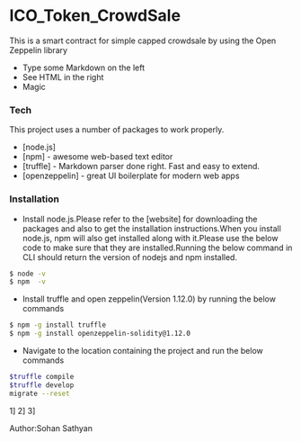 # ICO_Token_CrowdSale

This is a smart contract for simple capped crowdsale by using the Open Zeppelin library

  - Type some Markdown on the left
  - See HTML in the right
  - Magic


>
### Tech

This project uses a number of packages to work properly.

* [node.js]
* [npm] - awesome web-based text editor
* [truffle] - Markdown parser done right. Fast and easy to extend.
* [openzeppelin] - great UI boilerplate for modern web apps

### Installation

- Install node.js.Please refer to the [website] for downloading the packages and also to get the   installation instructions.When you install node.js, npm will also get installed along with it.Please use the below code to make sure that they are installed.Running the below command in CLI should return the version of nodejs and npm installed.
```sh
$ node -v
$ npm  -v

```
- Install truffle and open zeppelin(Version 1.12.0) by running the below commands
 ```sh
 $ npm -g install truffle
 $ npm -g install openzeppelin-solidity@1.12.0
 ```
- Navigate to the location containing the project and run the below commands
``` sh
$truffle compile
$truffle develop
migrate --reset
```
1]
2]
3]

Author:Sohan Sathyan
